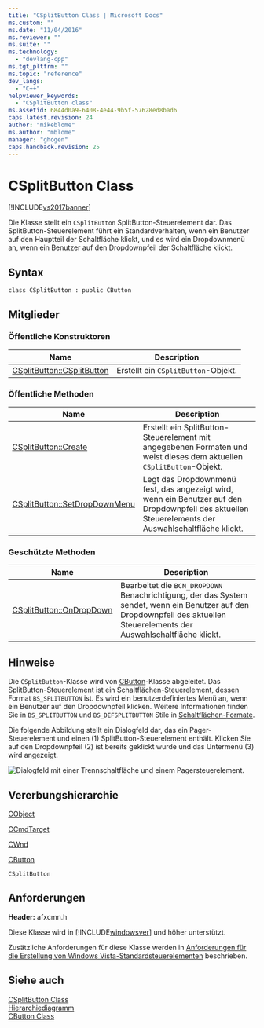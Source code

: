 ```yaml
---
title: "CSplitButton Class | Microsoft Docs"
ms.custom: ""
ms.date: "11/04/2016"
ms.reviewer: ""
ms.suite: ""
ms.technology: 
  - "devlang-cpp"
ms.tgt_pltfrm: ""
ms.topic: "reference"
dev_langs: 
  - "C++"
helpviewer_keywords: 
  - "CSplitButton class"
ms.assetid: 6844d0a9-6408-4e44-9b5f-57628ed8bad6
caps.latest.revision: 24
author: "mikeblome"
ms.author: "mblome"
manager: "ghogen"
caps.handback.revision: 25
---
```

# CSplitButton Class
[!INCLUDE[vs2017banner](../../assembler/inline/includes/vs2017banner.md)]

Die Klasse stellt ein `CSplitButton` SplitButton\-Steuerelement dar.  Das SplitButton\-Steuerelement führt ein Standardverhalten, wenn ein Benutzer auf den Hauptteil der Schaltfläche klickt, und es wird ein Dropdownmenü an, wenn ein Benutzer auf den Dropdownpfeil der Schaltfläche klickt.  
  
## Syntax  
  
```  
class CSplitButton : public CButton  
```  
  
## Mitglieder  
  
### Öffentliche Konstruktoren  
  
|Name|Description|  
|----------|-----------------|  
|[CSplitButton::CSplitButton](../Topic/CSplitButton::CSplitButton.md)|Erstellt ein `CSplitButton`\-Objekt.|  
  
### Öffentliche Methoden  
  
|Name|Description|  
|----------|-----------------|  
|[CSplitButton::Create](../Topic/CSplitButton::Create.md)|Erstellt ein SplitButton\-Steuerelement mit angegebenen Formaten und weist dieses dem aktuellen `CSplitButton`\-Objekt.|  
|[CSplitButton::SetDropDownMenu](../Topic/CSplitButton::SetDropDownMenu.md)|Legt das Dropdownmenü fest, das angezeigt wird, wenn ein Benutzer auf den Dropdownpfeil des aktuellen Steuerelements der Auswahlschaltfläche klickt.|  
  
### Geschützte Methoden  
  
|Name|Description|  
|----------|-----------------|  
|[CSplitButton::OnDropDown](../Topic/CSplitButton::OnDropDown.md)|Bearbeitet die `BCN_DROPDOWN` Benachrichtigung, der das System sendet, wenn ein Benutzer auf den Dropdownpfeil des aktuellen Steuerelements der Auswahlschaltfläche klickt.|  
  
## Hinweise  
 Die `CSplitButton`\-Klasse wird von [CButton](../../mfc/reference/cbutton-class.md)\-Klasse abgeleitet.  Das SplitButton\-Steuerelement ist ein Schaltflächen\-Steuerelement, dessen Format `BS_SPLITBUTTON` ist.  Es wird ein benutzerdefiniertes Menü an, wenn ein Benutzer auf den Dropdownpfeil klicken.  Weitere Informationen finden Sie in `BS_SPLITBUTTON` und `BS_DEFSPLITBUTTON` Stile in [Schaltflächen\-Formate](http://msdn.microsoft.com/library/windows/desktop/bb775951).  
  
 Die folgende Abbildung stellt ein Dialogfeld dar, das ein Pager\-Steuerelement und einen \(1\) SplitButton\-Steuerelement enthält.  Klicken Sie auf den Dropdownpfeil \(2\) ist bereits geklickt wurde und das Untermenü \(3\) wird angezeigt.  
  
 ![Dialogfeld mit einer Trennschaltfläche und einem Pagersteuerelement.](../../mfc/reference/media/splitbutton_pager.png "SplitButton\_Pager")  
  
## Vererbungshierarchie  
 [CObject](../../mfc/reference/cobject-class.md)  
  
 [CCmdTarget](../../mfc/reference/ccmdtarget-class.md)  
  
 [CWnd](../../mfc/reference/cwnd-class.md)  
  
 [CButton](../../mfc/reference/cbutton-class.md)  
  
 `CSplitButton`  
  
## Anforderungen  
 **Header:** afxcmn.h  
  
 Diese Klasse wird in [!INCLUDE[windowsver](../../build/reference/includes/windowsver_md.md)] und höher unterstützt.  
  
 Zusätzliche Anforderungen für diese Klasse werden in [Anforderungen für die Erstellung von Windows Vista\-Standardsteuerelementen](../../mfc/build-requirements-for-windows-vista-common-controls.md) beschrieben.  
  
## Siehe auch  
 [CSplitButton Class](../../mfc/reference/csplitbutton-class.md)   
 [Hierarchiediagramm](../../mfc/hierarchy-chart.md)   
 [CButton Class](../../mfc/reference/cbutton-class.md)